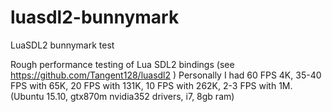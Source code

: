 # luasdl2-bunnymark
LuaSDL2 bunnymark test

Rough performance testing of Lua SDL2 bindings (see https://github.com/Tangent128/luasdl2 )
Personally I had 60 FPS 4K, 35-40 FPS with 65K, 20 FPS with 131K, 10 FPS with 262K, 2-3 FPS with 1M.
(Ubuntu 15.10, gtx870m nvidia352 drivers, i7, 8gb ram)
